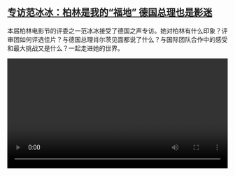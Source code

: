 <!--1740484025000-->
[专访范冰冰：柏林是我的“福地” 德国总理也是影迷](https://www.dw.com/zh/%E4%B8%93%E8%AE%BF%E8%8C%83%E5%86%B0%E5%86%B0%EF%BC%9A%E6%9F%8F%E6%9E%97%E6%98%AF%E6%88%91%E7%9A%84%E2%80%9C%E7%A6%8F%E5%9C%B0%E2%80%9D%20%E5%BE%B7%E5%9B%BD%E6%80%BB%E7%90%86%E4%B9%9F%E6%98%AF%E5%BD%B1%E8%BF%B7/a-71713804)
------

<p>本届柏林电影节的评委之一范冰冰接受了德国之声专访。她对柏林有什么印象？评审团如何评选佳片？与德国总理肖尔茨见面都说了什么？与国际团队合作中的感受和最大挑战又是什么？一起走进她的世界。</small></p><video src="https://tvdownloaddw-a.akamaihd.net/Events/mp4/vdt_zh/2025/dwvgchi250222_interview-fan_1_01icw_AVC_1280x720.mp4" controls style="width:100%"></video>
